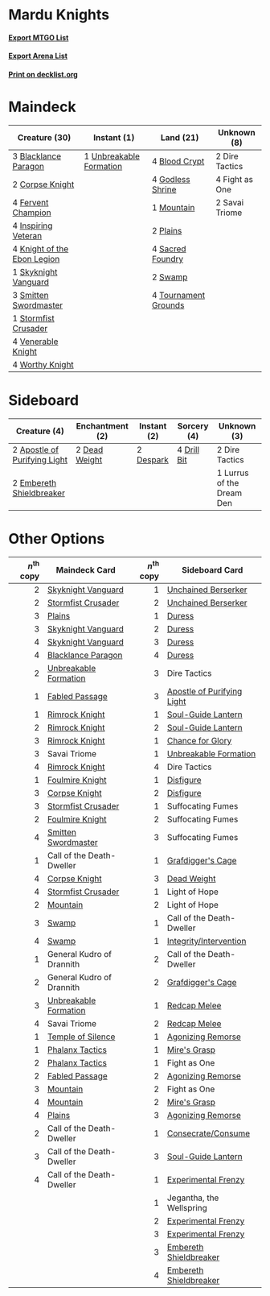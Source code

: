 # Mardu Knights

#### [Export MTGO List](../collection/Mardu%20Knights/Mardu%20Knights.txt)
#### [Export Arena List](../collection/Mardu%20Knights/Mardu%20Knights_arena.txt)
#### [Print on decklist.org](http://decklist.org/?deckmain=3%09Blacklance%20Paragon%0A4%09Blood%20Crypt%0A2%09Corpse%20Knight%0A2%09Dire%20Tactics%0A4%09Fervent%20Champion%0A4%09Fight%20as%20One%0A4%09Godless%20Shrine%0A4%09Inspiring%20Veteran%0A4%09Knight%20of%20the%20Ebon%20Legion%0A1%09Mountain%0A2%09Plains%0A4%09Sacred%20Foundry%0A2%09Savai%20Triome%0A1%09Skyknight%20Vanguard%0A3%09Smitten%20Swordmaster%0A1%09Stormfist%20Crusader%0A2%09Swamp%0A4%09Tournament%20Grounds%0A1%09Unbreakable%20Formation%0A4%09Venerable%20Knight%0A4%09Worthy%20Knight&deckside=2%09Apostle%20of%20Purifying%20Light%0A2%09Dead%20Weight%0A2%09Despark%0A2%09Dire%20Tactics%0A4%09Drill%20Bit%0A2%09Embereth%20Shieldbreaker%0A1%09Lurrus%20of%20the%20Dream%20Den)
# Maindeck

|                                            Creature (30)                                             |                                           Instant (1)                                            |                                           Land (21)                                           | Unknown (8)  |
|------------------------------------------------------------------------------------------------------|--------------------------------------------------------------------------------------------------|-----------------------------------------------------------------------------------------------|--------------|
|3 [Blacklance Paragon](http://gatherer.wizards.com/Pages/Card/Details.aspx?multiverseid=473041)       |1 [Unbreakable Formation](http://gatherer.wizards.com/Pages/Card/Details.aspx?multiverseid=457173)|4 [Blood Crypt](http://gatherer.wizards.com/Pages/Card/Details.aspx?multiverseid=97102)        |2 Dire Tactics|
|2 [Corpse Knight](http://gatherer.wizards.com/Pages/Card/Details.aspx?multiverseid=466960)            |                                                                                                  |4 [Godless Shrine](http://gatherer.wizards.com/Pages/Card/Details.aspx?multiverseid=405099)    |4 Fight as One|
|4 [Fervent Champion](http://gatherer.wizards.com/Pages/Card/Details.aspx?multiverseid=473086)         |                                                                                                  |1 [Mountain](http://gatherer.wizards.com/Pages/Card/Details.aspx?multiverseid=439859)          |2 Savai Triome|
|4 [Inspiring Veteran](http://gatherer.wizards.com/Pages/Card/Details.aspx?multiverseid=473156)        |                                                                                                  |2 [Plains](http://gatherer.wizards.com/Pages/Card/Details.aspx?multiverseid=439856)            |              |
|4 [Knight of the Ebon Legion](http://gatherer.wizards.com/Pages/Card/Details.aspx?multiverseid=466859)|                                                                                                  |4 [Sacred Foundry](http://gatherer.wizards.com/Pages/Card/Details.aspx?multiverseid=405106)    |              |
|1 [Skyknight Vanguard](http://gatherer.wizards.com/Pages/Card/Details.aspx?multiverseid=466972)       |                                                                                                  |2 [Swamp](http://gatherer.wizards.com/Pages/Card/Details.aspx?multiverseid=439858)             |              |
|3 [Smitten Swordmaster](http://gatherer.wizards.com/Pages/Card/Details.aspx?multiverseid=473067)      |                                                                                                  |4 [Tournament Grounds](http://gatherer.wizards.com/Pages/Card/Details.aspx?multiverseid=473210)|              |
|1 [Stormfist Crusader](http://gatherer.wizards.com/Pages/Card/Details.aspx?multiverseid=473165)       |                                                                                                  |                                                                                               |              |
|4 [Venerable Knight](http://gatherer.wizards.com/Pages/Card/Details.aspx?multiverseid=472997)         |                                                                                                  |                                                                                               |              |
|4 [Worthy Knight](http://gatherer.wizards.com/Pages/Card/Details.aspx?multiverseid=472998)            |                                                                                                  |                                                                                               |              |


# Sideboard

|                                             Creature (4)                                              |                                    Enchantment (2)                                     |                                    Instant (2)                                     |                                     Sorcery (4)                                      |       Unknown (3)       |
|-------------------------------------------------------------------------------------------------------|----------------------------------------------------------------------------------------|------------------------------------------------------------------------------------|--------------------------------------------------------------------------------------|-------------------------|
|2 [Apostle of Purifying Light](http://gatherer.wizards.com/Pages/Card/Details.aspx?multiverseid=466760)|2 [Dead Weight](http://gatherer.wizards.com/Pages/Card/Details.aspx?multiverseid=452817)|2 [Despark](http://gatherer.wizards.com/Pages/Card/Details.aspx?multiverseid=461117)|4 [Drill Bit](http://gatherer.wizards.com/Pages/Card/Details.aspx?multiverseid=457217)|2 Dire Tactics           |
|2 [Embereth Shieldbreaker](http://gatherer.wizards.com/Pages/Card/Details.aspx?multiverseid=473084)    |                                                                                        |                                                                                    |                                                                                      |1 Lurrus of the Dream Den|


# Other Options

|*n*<sup>th</sup> copy|                                         Maindeck Card                                          |*n*<sup>th</sup> copy|                                           Sideboard Card                                            |
|--------------------:|------------------------------------------------------------------------------------------------|--------------------:|-----------------------------------------------------------------------------------------------------|
|                    2|[Skyknight Vanguard](http://gatherer.wizards.com/Pages/Card/Details.aspx?multiverseid=466972)   |                    1|[Unchained Berserker](http://gatherer.wizards.com/Pages/Card/Details.aspx?multiverseid=466918)       |
|                    2|[Stormfist Crusader](http://gatherer.wizards.com/Pages/Card/Details.aspx?multiverseid=473165)   |                    2|[Unchained Berserker](http://gatherer.wizards.com/Pages/Card/Details.aspx?multiverseid=466918)       |
|                    3|[Plains](http://gatherer.wizards.com/Pages/Card/Details.aspx?multiverseid=439856)               |                    1|[Duress](http://gatherer.wizards.com/Pages/Card/Details.aspx?multiverseid=14557)                     |
|                    3|[Skyknight Vanguard](http://gatherer.wizards.com/Pages/Card/Details.aspx?multiverseid=466972)   |                    2|[Duress](http://gatherer.wizards.com/Pages/Card/Details.aspx?multiverseid=14557)                     |
|                    4|[Skyknight Vanguard](http://gatherer.wizards.com/Pages/Card/Details.aspx?multiverseid=466972)   |                    3|[Duress](http://gatherer.wizards.com/Pages/Card/Details.aspx?multiverseid=14557)                     |
|                    4|[Blacklance Paragon](http://gatherer.wizards.com/Pages/Card/Details.aspx?multiverseid=473041)   |                    4|[Duress](http://gatherer.wizards.com/Pages/Card/Details.aspx?multiverseid=14557)                     |
|                    2|[Unbreakable Formation](http://gatherer.wizards.com/Pages/Card/Details.aspx?multiverseid=457173)|                    3|Dire Tactics                                                                                         |
|                    1|[Fabled Passage](http://gatherer.wizards.com/Pages/Card/Details.aspx?multiverseid=473206)       |                    3|[Apostle of Purifying Light](http://gatherer.wizards.com/Pages/Card/Details.aspx?multiverseid=466760)|
|                    1|[Rimrock Knight](http://gatherer.wizards.com/Pages/Card/Details.aspx?multiverseid=473099)       |                    1|[Soul-Guide Lantern](http://gatherer.wizards.com/Pages/Card/Details.aspx?multiverseid=476488)        |
|                    2|[Rimrock Knight](http://gatherer.wizards.com/Pages/Card/Details.aspx?multiverseid=473099)       |                    2|[Soul-Guide Lantern](http://gatherer.wizards.com/Pages/Card/Details.aspx?multiverseid=476488)        |
|                    3|[Rimrock Knight](http://gatherer.wizards.com/Pages/Card/Details.aspx?multiverseid=473099)       |                    1|[Chance for Glory](http://gatherer.wizards.com/Pages/Card/Details.aspx?multiverseid=452909)          |
|                    3|Savai Triome                                                                                    |                    1|[Unbreakable Formation](http://gatherer.wizards.com/Pages/Card/Details.aspx?multiverseid=457173)     |
|                    4|[Rimrock Knight](http://gatherer.wizards.com/Pages/Card/Details.aspx?multiverseid=473099)       |                    4|Dire Tactics                                                                                         |
|                    1|[Foulmire Knight](http://gatherer.wizards.com/Pages/Card/Details.aspx?multiverseid=473052)      |                    1|[Disfigure](http://gatherer.wizards.com/Pages/Card/Details.aspx?multiverseid=442076)                 |
|                    3|[Corpse Knight](http://gatherer.wizards.com/Pages/Card/Details.aspx?multiverseid=466960)        |                    2|[Disfigure](http://gatherer.wizards.com/Pages/Card/Details.aspx?multiverseid=442076)                 |
|                    3|[Stormfist Crusader](http://gatherer.wizards.com/Pages/Card/Details.aspx?multiverseid=473165)   |                    1|Suffocating Fumes                                                                                    |
|                    2|[Foulmire Knight](http://gatherer.wizards.com/Pages/Card/Details.aspx?multiverseid=473052)      |                    2|Suffocating Fumes                                                                                    |
|                    4|[Smitten Swordmaster](http://gatherer.wizards.com/Pages/Card/Details.aspx?multiverseid=473067)  |                    3|Suffocating Fumes                                                                                    |
|                    1|Call of the Death-Dweller                                                                       |                    1|[Grafdigger's Cage](http://gatherer.wizards.com/Pages/Card/Details.aspx?multiverseid=278452)         |
|                    4|[Corpse Knight](http://gatherer.wizards.com/Pages/Card/Details.aspx?multiverseid=466960)        |                    3|[Dead Weight](http://gatherer.wizards.com/Pages/Card/Details.aspx?multiverseid=452817)               |
|                    4|[Stormfist Crusader](http://gatherer.wizards.com/Pages/Card/Details.aspx?multiverseid=473165)   |                    1|Light of Hope                                                                                        |
|                    2|[Mountain](http://gatherer.wizards.com/Pages/Card/Details.aspx?multiverseid=439859)             |                    2|Light of Hope                                                                                        |
|                    3|[Swamp](http://gatherer.wizards.com/Pages/Card/Details.aspx?multiverseid=439858)                |                    1|Call of the Death-Dweller                                                                            |
|                    4|[Swamp](http://gatherer.wizards.com/Pages/Card/Details.aspx?multiverseid=439858)                |                    1|[Integrity/Intervention](http://gatherer.wizards.com/Pages/Card/Details.aspx?multiverseid=452977)    |
|                    1|General Kudro of Drannith                                                                       |                    2|Call of the Death-Dweller                                                                            |
|                    2|General Kudro of Drannith                                                                       |                    2|[Grafdigger's Cage](http://gatherer.wizards.com/Pages/Card/Details.aspx?multiverseid=278452)         |
|                    3|[Unbreakable Formation](http://gatherer.wizards.com/Pages/Card/Details.aspx?multiverseid=457173)|                    1|[Redcap Melee](http://gatherer.wizards.com/Pages/Card/Details.aspx?multiverseid=473097)              |
|                    4|Savai Triome                                                                                    |                    2|[Redcap Melee](http://gatherer.wizards.com/Pages/Card/Details.aspx?multiverseid=473097)              |
|                    1|[Temple of Silence](http://gatherer.wizards.com/Pages/Card/Details.aspx?multiverseid=373522)    |                    1|[Agonizing Remorse](http://gatherer.wizards.com/Pages/Card/Details.aspx?multiverseid=476334)         |
|                    1|[Phalanx Tactics](http://gatherer.wizards.com/Pages/Card/Details.aspx?multiverseid=476282)      |                    1|[Mire's Grasp](http://gatherer.wizards.com/Pages/Card/Details.aspx?multiverseid=476357)              |
|                    2|[Phalanx Tactics](http://gatherer.wizards.com/Pages/Card/Details.aspx?multiverseid=476282)      |                    1|Fight as One                                                                                         |
|                    2|[Fabled Passage](http://gatherer.wizards.com/Pages/Card/Details.aspx?multiverseid=473206)       |                    2|[Agonizing Remorse](http://gatherer.wizards.com/Pages/Card/Details.aspx?multiverseid=476334)         |
|                    3|[Mountain](http://gatherer.wizards.com/Pages/Card/Details.aspx?multiverseid=439859)             |                    2|Fight as One                                                                                         |
|                    4|[Mountain](http://gatherer.wizards.com/Pages/Card/Details.aspx?multiverseid=439859)             |                    2|[Mire's Grasp](http://gatherer.wizards.com/Pages/Card/Details.aspx?multiverseid=476357)              |
|                    4|[Plains](http://gatherer.wizards.com/Pages/Card/Details.aspx?multiverseid=439856)               |                    3|[Agonizing Remorse](http://gatherer.wizards.com/Pages/Card/Details.aspx?multiverseid=476334)         |
|                    2|Call of the Death-Dweller                                                                       |                    1|[Consecrate/Consume](http://gatherer.wizards.com/Pages/Card/Details.aspx?multiverseid=457368)        |
|                    3|Call of the Death-Dweller                                                                       |                    3|[Soul-Guide Lantern](http://gatherer.wizards.com/Pages/Card/Details.aspx?multiverseid=476488)        |
|                    4|Call of the Death-Dweller                                                                       |                    1|[Experimental Frenzy](http://gatherer.wizards.com/Pages/Card/Details.aspx?multiverseid=452849)       |
|                     |                                                                                                |                    1|Jegantha, the Wellspring                                                                             |
|                     |                                                                                                |                    2|[Experimental Frenzy](http://gatherer.wizards.com/Pages/Card/Details.aspx?multiverseid=452849)       |
|                     |                                                                                                |                    3|[Experimental Frenzy](http://gatherer.wizards.com/Pages/Card/Details.aspx?multiverseid=452849)       |
|                     |                                                                                                |                    3|[Embereth Shieldbreaker](http://gatherer.wizards.com/Pages/Card/Details.aspx?multiverseid=473084)    |
|                     |                                                                                                |                    4|[Embereth Shieldbreaker](http://gatherer.wizards.com/Pages/Card/Details.aspx?multiverseid=473084)    |

